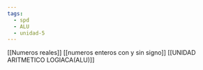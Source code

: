 ```yaml
---
tags:
  - spd
  - ALU
  - unidad-5
---
```

[[Numeros reales]]
[[numeros enteros con y sin signo]]
[[UNIDAD ARITMETICO LOGIACA(ALU)]]